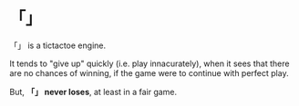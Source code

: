 # 「」

「」 is a tictactoe engine.

It tends to "give up" quickly (i.e. play innacurately),
when it sees that there are no chances of winning,
if the game were to continue with perfect play.

But, **「」 never loses**, at least in a fair game.
